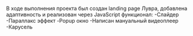 В ходе выполнения проекта был создан landing page Лувра, добавлена адаптивность и реализован через JavaScript функционал:
-Слайдер
-Параллакс эффект
-Popup окно
-Написан мануальный видеоплеер
-Карусель
